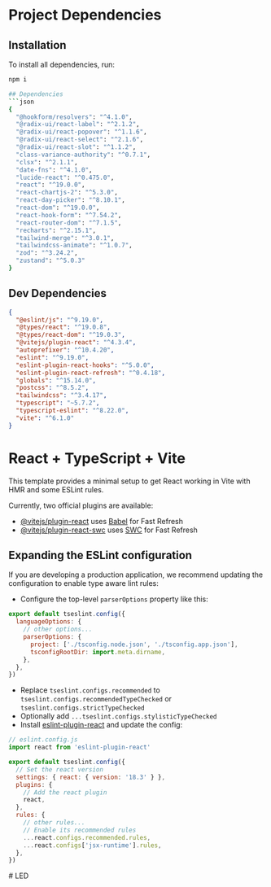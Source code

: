 # Project Dependencies

## Installation

To install all dependencies, run:

```sh
npm i

## Dependencies
```json
{
  "@hookform/resolvers": "^4.1.0",
  "@radix-ui/react-label": "^2.1.2",
  "@radix-ui/react-popover": "^1.1.6",
  "@radix-ui/react-select": "^2.1.6",
  "@radix-ui/react-slot": "^1.1.2",
  "class-variance-authority": "^0.7.1",
  "clsx": "^2.1.1",
  "date-fns": "^4.1.0",
  "lucide-react": "^0.475.0",
  "react": "^19.0.0",
  "react-chartjs-2": "^5.3.0",
  "react-day-picker": "^8.10.1",
  "react-dom": "^19.0.0",
  "react-hook-form": "^7.54.2",
  "react-router-dom": "^7.1.5",
  "recharts": "^2.15.1",
  "tailwind-merge": "^3.0.1",
  "tailwindcss-animate": "^1.0.7",
  "zod": "^3.24.2",
  "zustand": "^5.0.3"
}
```

## Dev Dependencies
```json
{
  "@eslint/js": "^9.19.0",
  "@types/react": "^19.0.8",
  "@types/react-dom": "^19.0.3",
  "@vitejs/plugin-react": "^4.3.4",
  "autoprefixer": "^10.4.20",
  "eslint": "^9.19.0",
  "eslint-plugin-react-hooks": "^5.0.0",
  "eslint-plugin-react-refresh": "^0.4.18",
  "globals": "^15.14.0",
  "postcss": "^8.5.2",
  "tailwindcss": "^3.4.17",
  "typescript": "~5.7.2",
  "typescript-eslint": "^8.22.0",
  "vite": "^6.1.0"
}
```

# React + TypeScript + Vite

This template provides a minimal setup to get React working in Vite with HMR and some ESLint rules.

Currently, two official plugins are available:

- [@vitejs/plugin-react](https://github.com/vitejs/vite-plugin-react/blob/main/packages/plugin-react/README.md) uses [Babel](https://babeljs.io/) for Fast Refresh
- [@vitejs/plugin-react-swc](https://github.com/vitejs/vite-plugin-react-swc) uses [SWC](https://swc.rs/) for Fast Refresh

## Expanding the ESLint configuration

If you are developing a production application, we recommend updating the configuration to enable type aware lint rules:

- Configure the top-level `parserOptions` property like this:

```js
export default tseslint.config({
  languageOptions: {
    // other options...
    parserOptions: {
      project: ['./tsconfig.node.json', './tsconfig.app.json'],
      tsconfigRootDir: import.meta.dirname,
    },
  },
})
```

- Replace `tseslint.configs.recommended` to `tseslint.configs.recommendedTypeChecked` or `tseslint.configs.strictTypeChecked`
- Optionally add `...tseslint.configs.stylisticTypeChecked`
- Install [eslint-plugin-react](https://github.com/jsx-eslint/eslint-plugin-react) and update the config:

```js
// eslint.config.js
import react from 'eslint-plugin-react'

export default tseslint.config({
  // Set the react version
  settings: { react: { version: '18.3' } },
  plugins: {
    // Add the react plugin
    react,
  },
  rules: {
    // other rules...
    // Enable its recommended rules
    ...react.configs.recommended.rules,
    ...react.configs['jsx-runtime'].rules,
  },
})
```
#   L E D 
 
 
